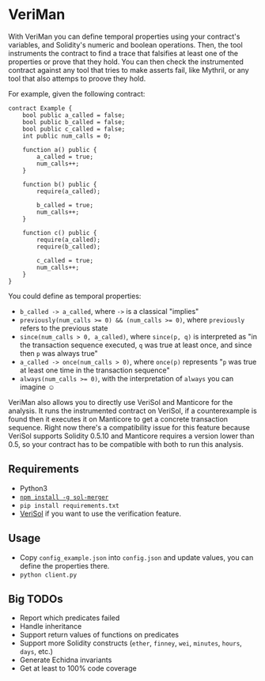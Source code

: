 # VeriMan

With VeriMan you can define temporal properties using your contract's variables, and Solidity's numeric and boolean operations. Then, the tool instruments the contract to find a trace that falsifies at least one of the properties or prove that they hold. You can then check the instrumented contract against any tool that tries to make asserts fail, like Mythril, or any tool that also attemps to proove they hold.

For example, given the following contract:

```
contract Example {
    bool public a_called = false;
    bool public b_called = false;
    bool public c_called = false;
    int public num_calls = 0;

    function a() public {
        a_called = true;
        num_calls++;
    }

    function b() public {
        require(a_called);
        
        b_called = true;
        num_calls++;
    }

    function c() public {
        require(a_called);
        require(b_called);

        c_called = true;
        num_calls++;
    }
}
```

You could define as temporal properties:

* `b_called -> a_called`, where `->` is a classical "implies"
* `previously(num_calls >= 0) && (num_calls >= 0)`, where `previously` refers to the previous state
* `since(num_calls > 0, a_called)`, where `since(p, q)` is interpreted as "in the transaction sequence executed,
`q` was true at least once, and since then `p` was always true"
* `a_called -> once(num_calls > 0)`, where `once(p)` represents "`p` was true at least one time in the
transaction sequence"
* `always(num_calls >= 0)`, with the interpretation of `always` you can imagine :relaxed:

VeriMan also allows you to directly use VeriSol and Manticore for the analysis. It runs the instrumented contract on VeriSol, if a counterexample is found then it executes it on Manticore to get a concrete transaction sequence. Right now there's a compatibility issue for this feature because VeriSol supports Solidity 0.5.10 and Manticore requires a version lower than 0.5, so your contract has to be compatible with both to run this analysis.

## Requirements
 
* Python3
* [`npm install -g sol-merger`](https://www.npmjs.com/package/sol-merger)
* `pip install requirements.txt`
* [VeriSol](https://github.com/microsoft/verisol/tree/e5a245f63ee8ab5d12ff4524f35d52bc56ea825d) if you want to use the verification feature.

## Usage

* Copy `config_example.json` into `config.json` and update values, you can define the properties there.
* `python client.py`

## Big TODOs

* Report which predicates failed
* Handle inheritance
* Support return values of functions on predicates
* Support more Solidity constructs (`ether`, `finney`, `wei`, `minutes`, `hours`, `days`, etc.)
* Generate Echidna invariants
* Get at least to 100% code coverage